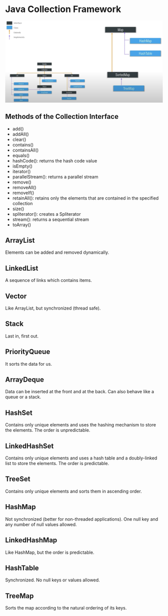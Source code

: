 # Java Collection Framework

![](resources/jcf-overview.png)

## Methods of the Collection Interface

- add()
- addAll()
- clear()
- contains()
- containsAll()
- equals()
- hashCode(): returns the hash code value
- isEmpty()
- iterator()
- parallelStream(): returns a parallel stream
- remove()
- removeAll()
- removeIf()
- retainAll(): retains only the elements that are contained in the specified collection
- size()
- spliterator(): creates a Spliterator
- stream(): returns a sequential stream
- toArray()

## ArrayList

Elements can be added and removed dynamically.

## LinkedList

A sequence of links which contains items.

## Vector

Like ArrayList, but synchronized (thread safe). 

## Stack

Last in, first out.

## PriorityQueue

It sorts the data for us.

## ArrayDeque

Data can be inserted at the front and at the back. Can also behave like a queue or a stack.

## HashSet

Contains only unique elements and uses the hashing mechanism to store the elements. The order is unpredictable.

## LinkedHashSet

Contains only unique elements and uses a hash table and a doubly-linked list to store the elements. The order is predictable.

## TreeSet

Contains only unique elements and sorts them in ascending order.

## HashMap

Not synchronized (better for non-threaded applications). One null key and any number of null values allowed.

## LinkedHashMap

Like HashMap, but the order is predictable.

## HashTable

Synchronized. No null keys or values allowed.

## TreeMap

Sorts the map according to the natural ordering of its keys.